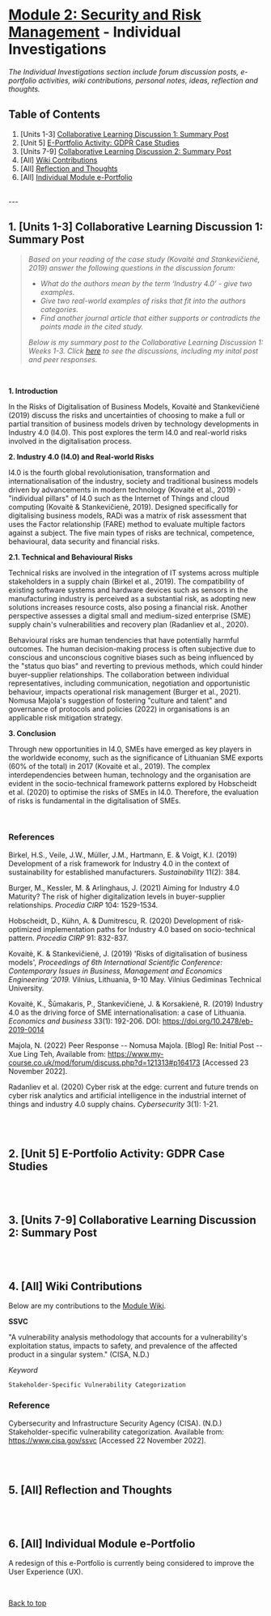 # [Module 2: Security and Risk Management](/e-Portfolio/m2_index) - Individual Investigations

*The Individual Investigations section include forum discussion posts, e-portfolio activities, wiki contributions, personal notes, ideas, reflection and thoughts.*


## Table of Contents
1. [Units 1-3] [Collaborative Learning Discussion 1: Summary Post](#1-units-1-3-collaborative-learning-discussion-1-summary-post)
2. [Unit 5] [E-Portfolio Activity: GDPR Case Studies](#2-unit-5-e-portfolio-activity-gdpr-case-studies)
3. [Units 7-9] [Collaborative Learning Discussion 2: Summary Post](#3-units-7-9-collaborative-learning-discussion-2-summary-post)
4. [All] [Wiki Contributions](#4-all-wiki-contributions)
5. [All] [Reflection and Thoughts](#5-all-reflection-and-thoughts)
6. [All] [Individual Module e-Portfolio](#6-all-individual-module-e-portfolio)

<br>
---

## 1. [Units 1-3] Collaborative Learning Discussion 1: Summary Post

<blockquote>
    <i>
    Based on your reading of the case study (Kovaitė and Stankevičienė, 2019) answer the following questions in the discussion forum:
    <ul>
        <li>What do the authors mean by the term ‘Industry 4.0’ - give two examples.</li>
        <li>Give two real-world examples of risks that fit into the authors categories.</li>
        <li>Find another journal article that either supports or contradicts the points made in the cited study.</li>
    </ul>
    Below is my summary post to the Collaborative Learning Discussion 1: Weeks 1-3. Click <a href="https://www.my-course.co.uk/mod/forum/view.php?id=702659">here</a> to see the discussions, including my inital post and peer responses.
    </i>
</blockquote>

<br>


**1. Introduction**

In the Risks of Digitalisation of Business Models, Kovaitė and Stankevičienė (2019) discuss the risks and uncertainties of choosing to make a full or partial transition of business models driven by technology developments in Industry 4.0 (I4.0). This post explores the term I4.0 and real-world risks involved in the digitalisation process.

**2. Industry 4.0 (I4.0) and Real-world Risks**

I4.0 is the fourth global revolutionisation, transformation and internationalisation of the industry, society and traditional business models driven by advancements in modern technology (Kovaitė et al., 2019) - "individual pillars" of I4.0 such as the Internet of Things and cloud computing (Kovaitė & Stankevičienė, 2019). Designed specifically for digitalising business models, RADi was a matrix of risk assessment that uses the Factor relationship (FARE) method to evaluate multiple factors against a subject. The five main types of risks are technical, competence, behavioural, data security and financial risks.

**2.1. Technical and Behavioural Risks**

Technical risks are involved in the integration of IT systems across multiple stakeholders in a supply chain (Birkel et al., 2019). The compatibility of existing software systems and hardware devices such as sensors in the manufacturing industry is perceived as a substantial risk, as adopting new solutions increases resource costs, also posing a financial risk. Another perspective assesses a digital small and medium-sized enterprise (SME) supply chain's vulnerabilities and recovery plan (Radanliev et al., 2020).

Behavioural risks are human tendencies that have potentially harmful outcomes. The human decision-making process is often subjective due to conscious and unconscious cognitive biases such as being influenced by the "status quo bias" and reverting to previous methods, which could hinder buyer-supplier relationships. The collaboration between individual representatives, including communication, negotiation and opportunistic behaviour, impacts operational risk management (Burger et al., 2021). Nomusa Majola's suggestion of fostering "culture and talent" and governance of protocols and policies (2022) in organisations is an applicable risk mitigation strategy.

**3. Conclusion**

Through new opportunities in I4.0, SMEs have emerged as key players in the worldwide economy, such as the significance of Lithuanian SME exports (60% of the total) in 2017 (Kovaitė et al., 2019). The complex interdependencies between human, technology and the organisation are evident in the socio-technical framework patterns explored by Hobscheidt et al. (2020) to optimise the risks of SMEs in I4.0. Therefore, the evaluation of risks is fundamental in the digitalisation of SMEs.

<br>

### **References**
Birkel, H.S., Veile, J.W., Müller, J.M., Hartmann, E. & Voigt, K.I. (2019) Development of a risk framework for Industry 4.0 in the context of sustainability for established manufacturers. *Sustainability* 11(2): 384.

Burger, M., Kessler, M. & Arlinghaus, J. (2021) Aiming for Industry 4.0 Maturity? The risk of higher digitalization levels in buyer-supplier relationships. *Procedia CIRP* 104: 1529-1534.

Hobscheidt, D., Kühn, A. & Dumitrescu, R. (2020) Development of risk-optimized implementation paths for Industry 4.0 based on socio-technical pattern. *Procedia CIRP* 91: 832-837.

Kovaitė, K. & Stankevičienė, J. (2019) 'Risks of digitalisation of business models', *Proceedings of 6th International Scientific Conference: Contemporary Issues in Business, Management and Economics Engineering ‘2019.* Vilnius, Lithuania, 9-10 May. Vilnius Gediminas Technical University.

Kovaitė, K., Šūmakaris, P., Stankevičienė, J. & Korsakienė, R. (2019) Industry 4.0 as the driving force of SME internationalisation: a case of Lithuania. *Economics and business* 33(1): 192-206. DOI: https://doi.org/10.2478/eb-2019-0014

Majola, N. (2022) Peer Response -- Nomusa Majola. [Blog] Re: Initial Post -- Xue Ling Teh, Available from: https://www.my-course.co.uk/mod/forum/discuss.php?d=121313#p164173 [Accessed 23 November 2022].

Radanliev et al. (2020) Cyber risk at the edge: current and future trends on cyber risk analytics and artificial intelligence in the industrial internet of things and industry 4.0 supply chains. *Cybersecurity* 3(1): 1-21.

<br><br>

## 2. [Unit 5] E-Portfolio Activity: GDPR Case Studies

<br><br>

## 3. [Units 7-9] Collaborative Learning Discussion 2: Summary Post

<br><br>

## 4. [All] Wiki Contributions
Below are my contributions to the <a href="https://www.my-course.co.uk/mod/glossary/view.php?id=702635">Module Wiki</a>.


**SSVC**

"A vulnerability analysis methodology that accounts for a vulnerability's exploitation status, impacts to safety, and prevalence of the affected product in a singular system." (CISA, N.D.)

*Keyword*

`Stakeholder-Specific Vulnerability Categorization`


### Reference

Cybersecurity and Infrastructure Security Agency (CISA). (N.D.) Stakeholder-specific vulnerability categorization. Available from: https://www.cisa.gov/ssvc [Accessed 22 November 2022].

<br><br>

## 5. [All] Reflection and Thoughts

<br><br>

## 6. [All] Individual Module e-Portfolio
A redesign of this e-Portfolio is currently being considered to improve the User Experience (UX).

<br>

[Back to top](#module-2-security-and-risk-management---individual-investigations)